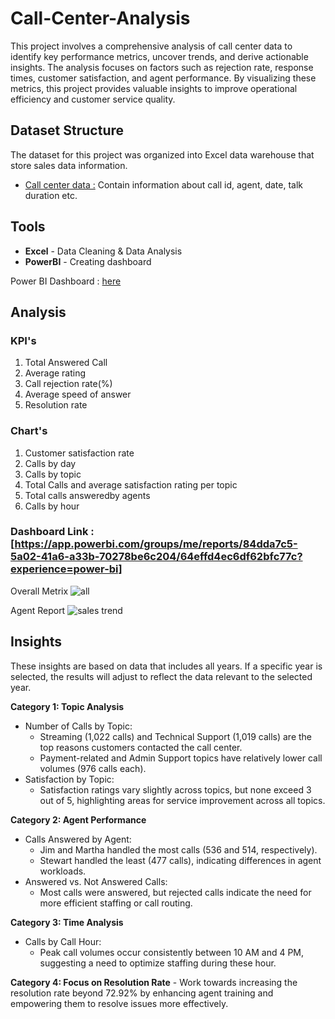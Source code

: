 # Call-Center-Analysis
This project involves a comprehensive analysis of call center data to identify key performance metrics, uncover trends, and derive actionable insights. The analysis focuses on factors such as rejection rate, response times, customer satisfaction, and agent performance. By visualizing these metrics, this project provides valuable insights to improve operational efficiency and customer service quality.

## Dataset Structure
The dataset for this project was organized into Excel data warehouse that store sales data information.
  - [Call center data :](https://github.com/jemisha29/Call-Center-Analysis/blob/main/Call_Center_Dataset.xlsx) Contain information about call id, agent, date, talk duration etc.

## Tools

  * **Excel** - Data Cleaning & Data Analysis
  * **PowerBI** - Creating dashboard

  Power BI Dashboard : [here](https://github.com/jemisha29/Call-Center-Analysis/blob/main/call%20center%20dashboard.pbix)
  
## Analysis 
### KPI's
  1. Total Answered Call
  2. Average rating
  3. Call rejection rate(%)
  4. Average speed of answer
  5. Resolution rate

### Chart's 
  1. Customer satisfaction rate
  2. Calls by day
  3. Calls by topic
  4. Total Calls and average satisfaction rating per topic
  5. Total calls answeredby agents
  6. Calls by hour
### Dashboard Link : [https://app.powerbi.com/groups/me/reports/84dda7c5-5a02-41a6-a33b-70278be6c204/64effd4ec6df62bfc77c?experience=power-bi]

Overall Metrix
![all](https://github.com/user-attachments/assets/ef2fdc96-02f2-4568-b8f5-7389fdb0e8ce)

Agent Report
![sales trend](https://github.com/user-attachments/assets/92d3ae17-c5d8-49da-97eb-29ecd0537d36)

## Insights
These insights are based on data that includes all years. If a specific year is selected, the results will adjust to reflect the data relevant to the selected year.

**Category 1: Topic Analysis**
  - Number of Calls by Topic:
     - Streaming (1,022 calls) and Technical Support (1,019 calls) are the top reasons customers contacted the call center.
     - Payment-related and Admin Support topics have relatively lower call volumes (976 calls each).
  - Satisfaction by Topic:
     - Satisfaction ratings vary slightly across topics, but none exceed 3 out of 5, highlighting areas for service improvement across all topics.
       
**Category 2: Agent Performance**
  - Calls Answered by Agent:
     - Jim and Martha handled the most calls (536 and 514, respectively).
     - Stewart handled the least (477 calls), indicating differences in agent workloads.
  - Answered vs. Not Answered Calls:
     - Most calls were answered, but rejected calls indicate the need for more efficient staffing or call routing.

**Category 3: Time Analysis**
 - Calls by Call Hour:
     - Peak call volumes occur consistently between 10 AM and 4 PM, suggesting a need to optimize staffing during these hour.

**Category 4: Focus on Resolution Rate**
    - Work towards increasing the resolution rate beyond 72.92% by enhancing agent training and empowering them to resolve issues more effectively.

